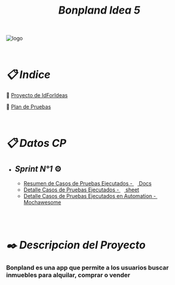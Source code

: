 
 <h1 align="center"><em>Bonpland Idea 5</em></h1>

 <br />

 ![logo](https://user-images.githubusercontent.com/86979361/198842663-82f943bc-53a8-4e45-a4b5-2de48b80af1b.jpg)

<br />


<h1 align="left"><em>📋 Indice </em></h1>

📌 [Proyecto de IdForIdeas](https://drive.google.com/file/d/1X7tHO7CpUHDNBqgOVyzlZqUOdyPzViTh/view)
<br /> 

📌 [Plan de Pruebas ](https://docs.google.com/document/d/1dUFPsR8bqabMhBHuJoDZJEjY0QTFLXMIijpkcEeTWhU/edit)
<br />

<!-- 📌 [Pruebas en Cypress](https://maxibarbo.github.io/Testing_Bonpland/) -->
<br />

<h1 align="left"><em>📋 Datos CP </em></h1>

- ## <em>Sprint N°1 </em>⚙️

   - [Resumen de Casos de Pruebas Ejecutados - <img  src="https://cdn-icons-png.flaticon.com/512/300/300221.png" style="height:10px; width: 10px;"> Docs](https://docs.google.com/document/d/1Xx8sjieOoW9J3KxGvVvh4f9f_67qTRfVkMO4sOdOIc0/edit)
   - [Detalle Casos de Pruebas Ejecutados - <img  src="https://cdn-icons-png.flaticon.com/512/300/300221.png" style="height:10px; width: 10px;"> sheet](https://docs.google.com/spreadsheets/d/1AFWnSNzIHXbe13HhTuA2pnjD-wAlpQRj3usGxob2w0g/edit#gid=0)
   - [Detalle Casos de Pruebas Ejecutados en Automation - <img  src="https://external-content.duckduckgo.com/iu/?u=https%3A%2F%2Fres.cloudinary.com%2Fpracticaldev%2Fimage%2Ffetch%2Fs--e86iTjK3--%2Fc_imagga_scale%2Cf_auto%2Cfl_progressive%2Ch_500%2Cq_auto%2Cw_1000%2Fhttps%3A%2F%2Fres.cloudinary.com%2Fpracticaldev%2Fimage%2Ffetch%2Fs--iIo0OPoC--%2Fc_imagga_scale%252Cf_auto%252Cfl_progressive%252Ch_420%252Cq_auto%252Cw_1000%2Fhttps%3A%2F%2Fdev-to-uploads.s3.amazonaws.com%2Fi%2Fo6x03ekm3ijiopc2r62p.png&f=1&nofb=1&ipt=5184aab21840df5646c342e7162ddbe444b0098ecd65bf49ab7766d9e8edeac7&ipo=images" style="height:12px; width: 30px;"> Mochawesome ](https://maxibarbo.github.io/Testing_Bonpland/)
<br />
<br />

<h1 align="left"><em>✒️ Descripcion del Proyecto</em></h1>
<h3 align="left">Bonpland es una app que permite a los usuarios buscar inmuebles para alquilar, comprar o vender </h3>



